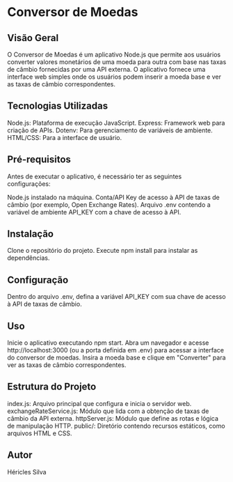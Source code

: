 # Conversor de Moedas

## Visão Geral
O Conversor de Moedas é um aplicativo Node.js que permite aos usuários converter valores monetários de uma moeda para outra com base nas taxas de câmbio fornecidas por uma API externa. O aplicativo fornece uma interface web simples onde os usuários podem inserir a moeda base e ver as taxas de câmbio correspondentes.

## Tecnologias Utilizadas
Node.js: Plataforma de execução JavaScript.
Express: Framework web para criação de APIs.
Dotenv: Para gerenciamento de variáveis de ambiente.
HTML/CSS: Para a interface de usuário.

## Pré-requisitos
Antes de executar o aplicativo, é necessário ter as seguintes configurações:

Node.js instalado na máquina.
Conta/API Key de acesso à API de taxas de câmbio (por exemplo, Open Exchange Rates).
Arquivo .env contendo a variável de ambiente API_KEY com a chave de acesso à API.

## Instalação
Clone o repositório do projeto.
Execute npm install para instalar as dependências.

## Configuração
Dentro do arquivo .env, defina a variável API_KEY com sua chave de acesso à API de taxas de câmbio.

## Uso
Inicie o aplicativo executando npm start.
Abra um navegador e acesse http://localhost:3000 (ou a porta definida em .env) para acessar a interface do conversor de moedas.
Insira a moeda base e clique em "Converter" para ver as taxas de câmbio correspondentes.

## Estrutura do Projeto
index.js: Arquivo principal que configura e inicia o servidor web.
exchangeRateService.js: Módulo que lida com a obtenção de taxas de câmbio da API externa.
httpServer.js: Módulo que define as rotas e lógica de manipulação HTTP.
public/: Diretório contendo recursos estáticos, como arquivos HTML e CSS.

## Autor
Héricles Silva
